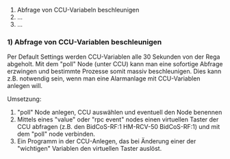 1) Abfrage von CCU-Variabeln beschleunigen
2) ...
3) ...

### 1) Abfrage von CCU-Variablen beschleunigen
Per Default Settings werden CCU-Variablen alle 30 Sekunden von der Rega abgeholt. Mit dem "poll" Node (unter CCU) kann man eine sofortige Abfrage erzwingen und bestimmte Prozesse somit massiv beschleunigen. Dies kann z.B. notwendig sein, wenn man eine Alarmanlage mit CCU-Variablen anlegen will.

Umsetzung:

1) "poll" Node anlegen, CCU auswählen und eventuell den Node benennen
2) Mittels eines "value" oder "rpc event" nodes einen virtuellen Taster der CCU abfragen (z.B. den BidCoS-RF:1 HM-RCV-50 BidCoS-RF:1) und mit dem "poll" node verbinden.
3) Ein Programm in der CCU-Anlegen, das bei Änderung einer der "wichtigen" Variablen den virtuellen Taster auslöst.

